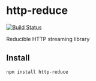 # http-reduce

[![Build Status](https://secure.travis-ci.org/Gozala/http-reduce.png)](http://travis-ci.org/Gozala/http-reduce)

Reducible HTTP streaming library

## Install

    npm install http-reduce
